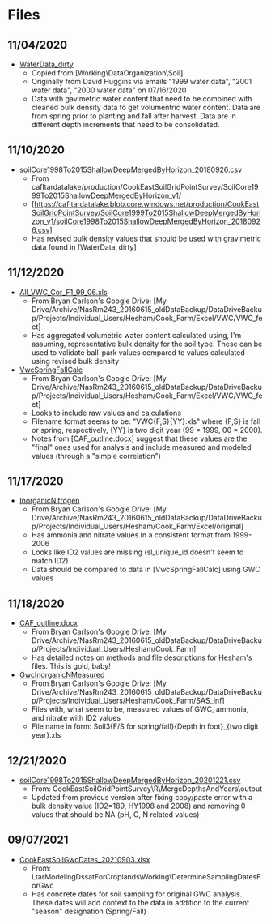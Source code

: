 # Files
  
## 11/04/2020

* [WaterData_dirty](WaterData_dirty)
  * Copied from [Working\DataOrganization\Soil]
  * Originally from David Huggins via emails "1999 water data", "2001 water data", "2000 water data" on 07/16/2020
  * Data with gavimetric water content that need to be combined with cleaned bulk density data to get volumentric water content. Data are from spring prior to planting and fall after harvest. Data are in different depth increments that need to be consolidated.

## 11/10/2020

* [soilCore1998To2015ShallowDeepMergedByHorizon_20180926.csv](soilCore1998To2015ShallowDeepMergedByHorizon_20180926.csv)
  * From cafltardatalake/production/CookEastSoilGridPointSurvey/SoilCore1999To2015ShallowDeepMergedByHorizon_v1/
  * [https://cafltardatalake.blob.core.windows.net/production/CookEastSoilGridPointSurvey/SoilCore1999To2015ShallowDeepMergedByHorizon_v1/soilCore1998To2015ShallowDeepMergedByHorizon_20180926.csv]
  * Has revised bulk density values that should be used with gravimetric data found in [WaterData_dirty]

## 11/12/2020

* [All_VWC_Cor_F1_99_06.xls](All_VWC_Cor_F1_99_06.xls)
  * From Bryan Carlson's Google Drive: [My Drive/Archive/NasRm243_20160615_oldDataBackup/DataDriveBackup/Projects/Individual_Users/Hesham/Cook_Farm/Excel/VWC/VWC_feet]
  * Has aggregated volumetric water content calculated using, I'm assuming, representative bulk density for the soil type. These can be used to validate ball-park values compared to values calculated using revised bulk density
* [VwcSpringFallCalc](VwcSpringFallCalc)
  * From Bryan Carlson's Google Drive: [My Drive/Archive/NasRm243_20160615_oldDataBackup/DataDriveBackup/Projects/Individual_Users/Hesham/Cook_Farm/Excel/VWC/VWC_feet]
  * Looks to include raw values and calculations
  * Filename format seems to be: "VWC{F,S}{YY}.xls" where {F,S} is fall or spring, respectively, {YY} is two digit year (99 = 1999, 00 = 2000).
  * Notes from [CAF_outline.docx] suggest that these values are the "final" ones used for analysis and include measured and modeled values (through a "simple correlation")

## 11/17/2020

* [InorganicNitrogen](InorganicNitrogen)
  * From Bryan Carlson's Google Drive: [My Drive/Archive/NasRm243_20160615_oldDataBackup/DataDriveBackup/Projects/Individual_Users/Hesham/Cook_Farm/Excel/original]
  * Has ammonia and nitrate values in a consistent format from 1999-2006
  * Looks like ID2 values are missing (sl_unique_id doesn't seem to match ID2)
  * Data should be compared to data in [VwcSpringFallCalc] using GWC values
  
## 11/18/2020
 
 * [CAF_outline.docx](CAF_outline.docx)
   * From Bryan Carlson's Google Drive: [My Drive/Archive/NasRm243_20160615_oldDataBackup/DataDriveBackup/Projects/Individual_Users/Hesham/Cook_Farm]
   * Has detailed notes on methods and file descriptions for Hesham's files. This is gold, baby!
 * [GwcInorganicNMeasured](GwcInorganicNMeasured)
   * From Bryan Carlson's Google Drive: [My Drive/Archive/NasRm243_20160615_oldDataBackup/DataDriveBackup/Projects/Individual_Users/Hesham/Cook_Farm/SAS_inf]
   * Files with, what seem to be, measured values of GWC, ammonia, and nitrate with ID2 values
   * File name in form: Soil3{F/S for spring/fall}{Depth in foot}_{two digit year}.xls

## 12/21/2020

* [soilCore1998To2015ShallowDeepMergedByHorizon_20201221.csv](soilCore1998To2015ShallowDeepMergedByHorizon_20201221.csv)
  * From: CookEastSoilGridPointSurvey\R\MergeDepthsAndYears\output
  * Updated from previous version after fixing copy/paste error with a bulk density value (ID2=189, HY1998 and 2008) and removing 0 values that should be NA (pH, C, N related values)

## 09/07/2021

* [CookEastSoilGwcDates_20210903.xlsx](CookEastSoilGwcDates_20210903.xlsx)
  * From: LtarModelingDssatForCroplands\Working\DetermineSamplingDatesForGwc
  * Has concrete dates for soil sampling for original GWC analysis. These dates will add context to the data in addition to the current "season" designation (Spring/Fall)

